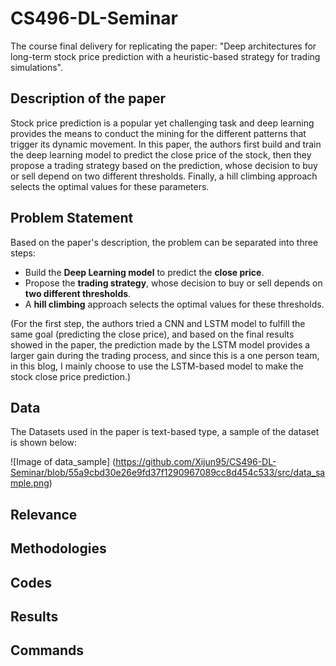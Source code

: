 # CS496-DL-Seminar

The course final delivery for replicating the paper: "Deep architectures for long-term stock price prediction with a heuristic-based strategy for trading simulations".

## Description of the paper

Stock price prediction is a popular yet challenging task and deep learning provides the means to conduct the mining for the different patterns that trigger its dynamic movement. In this paper, the authors first build and train the deep learning model to predict the close price of the stock, then they propose a trading strategy based on the prediction, whose decision to buy or sell depend on two different thresholds. Finally, a hill climbing approach selects the optimal values for these parameters.

## Problem Statement

Based on the paper's description, the problem can be separated into three steps:

* Build the **Deep Learning model** to predict the **close price**. 
* Propose the **trading strategy**, whose decision to buy or sell depends on **two different thresholds**.
* A **hill climbing** approach selects the optimal values for these thresholds. 

(For the first step, the authors tried a CNN and LSTM model to fulfill the same goal (predicting the close price), and based on the final results showed in the paper, the prediction made by the LSTM model provides a larger gain during the trading process, and since this is a one person team, in this blog, I mainly choose to use the LSTM-based model to make the stock close price prediction.)

## Data 

The Datasets used in the paper is text-based type, a sample of the dataset is shown below:

![Image of data_sample]
(https://github.com/Xijun95/CS496-DL-Seminar/blob/55a9cbd30e26e9fd37f1290967089cc8d454c533/src/data_sample.png)


## Relevance
## Methodologies
## Codes
## Results
## Commands

